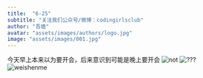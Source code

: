 ```yaml
---
title:  "6-25"
subtitle: "关注我们公众号/微博：codingirlsclub"
author: "吾塘"
avatar: "assets/images/authors/logo.jpg"
image: "assets/images/001.jpg"
---
```

今天早上本来以为要开会，后来意识到可能是晚上要开会
![not](https://img-blog.csdnimg.cn/img_convert/966696998ff40c957717c61bc54e8a4b.png)
![???](https://bkimg.cdn.bcebos.com/pic/d009b3de9c82d158ccbf98bc1b430ed8bc3eb135e42e?x-bce-process=image/resize,m_lfit,w_440,limit_1/format,f_auto)
![weishenme](https://img2.baidu.com/it/u=1798417588,3585120280&fm=253&fmt=auto&app=138&f=JPEG?w=1200&h=500)
